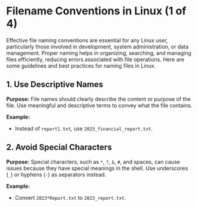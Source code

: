 # Filename Conventions in Linux (1 of 4)

Effective file naming conventions are essential for any Linux user, particularly those involved in development, system administration, or data management. Proper naming helps in organizing, searching, and managing files efficiently, reducing errors associated with file operations. Here are some guidelines and best practices for naming files in Linux.

## 1. Use Descriptive Names

**Purpose:** File names should clearly describe the content or purpose of the file. Use meaningful and descriptive terms to convey what the file contains.

**Example:**
- Instead of `report1.txt`, use `2023_financial_report.txt`.

## 2. Avoid Special Characters

**Purpose:** Special characters, such as `*`, `?`, `&`, `#`, and spaces, can cause issues because they have special meanings in the shell. Use underscores (`_`) or hyphens (`-`) as separators instead.

**Example:**
- Convert `2023*Report.txt` to `2023_report.txt`.

